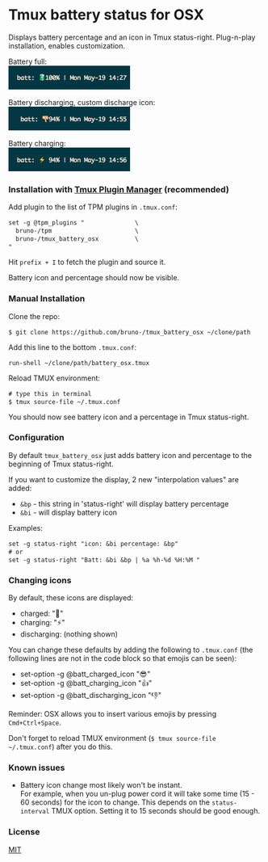 # Tmux battery status for OSX

Displays battery percentage and an icon in Tmux status-right. Plug-n-play
installation, enables customization.

Battery full:<br/>
![battery full](/screenshots/battery_full.png)

Battery discharging, custom discharge icon:<br/>
![battery discharging, custom icon](/screenshots/battery_discharging.png)

Battery charging:<br/>
![battery charging](/screenshots/battery_charging.png)

### Installation with [Tmux Plugin Manager](https://github.com/bruno-/tpm) (recommended)

Add plugin to the list of TPM plugins in `.tmux.conf`:

    set -g @tpm_plugins "              \
      bruno-/tpm                       \
      bruno-/tmux_battery_osx          \
    "

Hit `prefix + I` to fetch the plugin and source it.

Battery icon and percentage should now be visible.

### Manual Installation

Clone the repo:

    $ git clone https://github.com/bruno-/tmux_battery_osx ~/clone/path

Add this line to the bottom `.tmux.conf`:

    run-shell ~/clone/path/battery_osx.tmux

Reload TMUX environment:

    # type this in terminal
    $ tmux source-file ~/.tmux.conf

You should now see battery icon and a percentage in Tmux status-right.

### Configuration

By default `tmux_battery_osx` just adds battery icon and percentage to the
beginning of Tmux status-right.

If you want to customize the display, 2 new "interpolation values" are added:

 - `&bp` - this string in 'status-right' will display battery percentage
 - `&bi` - will display battery icon

Examples:

    set -g status-right "icon: &bi percentage: &bp"
    # or
    set -g status-right "Batt: &bi &bp | %a %h-%d %H:%M "

### Changing icons

By default, these icons are displayed:

 - charged: ":battery:"
 - charging: ":zap:"
 - discharging: (nothing shown)

You can change these defaults by adding the following to `.tmux.conf` (the
following lines are not in the code block so that emojis can be seen):

 - set-option -g @batt_charged_icon ":sunglasses:"
 - set-option -g @batt_charging_icon ":+1:"
 - set-option -g @batt_discharging_icon ":thumbsdown:"

Reminder: OSX allows you to insert various emojis by pressing `Cmd+Ctrl+Space`.

Don't forget to reload TMUX environment (`$ tmux source-file ~/.tmux.conf`)
after you do this.

### Known issues

- Battery icon change most likely won't be instant.<br/>
  For example, when you un-plug power cord it will take some time (15 - 60
  seconds) for the icon to change. This depends on the `status-interval` TMUX
  option. Setting it to 15 seconds should be good enough.

### License

[MIT](LICENSE.md)
